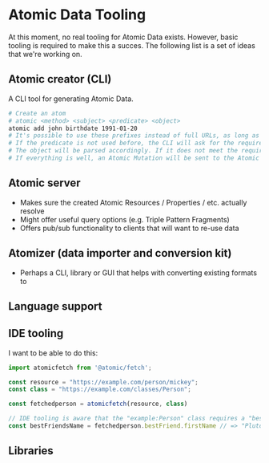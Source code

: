 # Atomic Data Tooling

At this moment, no real tooling for Atomic Data exists.
However, basic tooling is required to make this a succes.
The following list is a set of ideas that we're working on.

## Atomic creator (CLI)

A CLI tool for generating Atomic Data.

```sh
# Create an atom
# atomic <method> <subject> <predicate> <object>
atomic add john birthdate 1991-01-20
# It's possible to use these prefixes instead of full URLs, as long as they are defined in a local file (e.g. ~/.ldget/prefixes)
# If the predicate is not used before, the CLI will ask for the required attributes (datatype, description) and create the Property
# The object will be parsed accordingly. If it does not meet the requirements, it wll not create the Atom.
# If everything is well, an Atomic Mutation will be sent to the Atomic Server
```

## Atomic server

- Makes sure the created Atomic Resources / Properties / etc. actually resolve
- Might offer useful query options (e.g. Triple Pattern Fragments)
- Offers pub/sub functionality to clients that will want to re-use data

## Atomizer (data importer and conversion kit)

- Perhaps a CLI, library or GUI that helps with converting existing formats to

## Language support

## IDE tooling

I want to be able to do this:

```js
import atomicfetch from '@atomic/fetch';

const resource = "https://example.com/person/mickey";
const class = "https://example.com/classes/Person";

const fetchedperson = atomicfetch(resource, class)

// IDE tooling is aware that the "example:Person" class requires a "bestFriend" property, which is another "Person", which has a "firstName".
const bestFriendsName = fetchedperson.bestFriend.firstName // => "Pluto"

```

## Libraries
